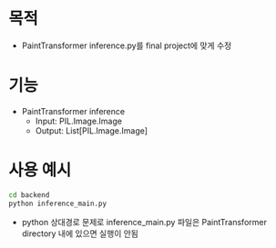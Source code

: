# 목적
- PaintTransformer inference.py를 final project에 맞게 수정

# 기능
- PaintTransformer inference
  - Input: PIL.Image.Image
  - Output: List[PIL.Image.Image]

# 사용 예시
```bash
cd backend
python inference_main.py
```
*  python 상대경로 문제로 inference_main.py 파일은 PaintTransformer directory 내에 있으면 실행이 안됨
